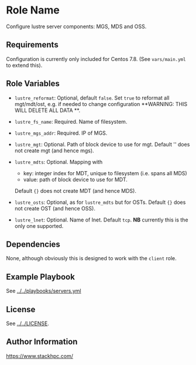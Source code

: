 Role Name
=========

Configure lustre server components: MGS, MDS and OSS.


Requirements
------------

Configuration is currently only included for Centos 7.8. (See `vars/main.yml` to extend this).

Role Variables
--------------

- `lustre_reformat`: Optional, default `false`. Set `true` to reformat all mgt/mdt/ost, e.g. if needed to change configuration  **WARNING: THIS WILL DELETE ALL DATA **.
- `lustre_fs_name`: Required. Name of filesystem.
- `lustre_mgs_addr`: Required. IP of MGS.
- `lustre_mgt`: Optional. Path of block device to use for mgt. Default '' does not create mgt (and hence mgs).
- `lustre_mdts`: Optional. Mapping with
    - key: integer index for MDT, unique to filesystem (i.e. spans all MDS)
    - value: path of block device to use for MDT.

  Default `{}` does not create MDT (and hence MDS).

- `lustre_osts`: Optional, as for `lustre_mdts` but for OSTs. Default `{}` does not create OST (and hence OSS).
- `lustre_lnet`: Optional. Name of lnet. Default `tcp`. **NB** currently this is the only one supported.

Dependencies
------------

None, although obviously this is designed to work with the `client` role.

Example Playbook
----------------

See [../../playbooks/servers.yml](../../playbooks/servers.yml)

License
-------

See [../../LICENSE](../../LICENSE).

Author Information
------------------

https://www.stackhpc.com/

